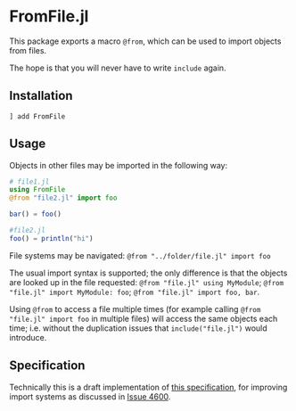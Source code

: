 # FromFile.jl

This package exports a macro `@from`, which can be used to import objects from files.

The hope is that you will never have to write `include` again.

## Installation
```
] add FromFile
```

## Usage

Objects in other files may be imported in the following way:

```julia
# file1.jl
using FromFile
@from "file2.jl" import foo

bar() = foo()

#file2.jl
foo() = println("hi")
```

File systems may be navigated: `@from "../folder/file.jl" import foo`

The usual import syntax is supported; the only difference is that the objects are looked up in the file requested: `@from "file.jl" using MyModule`; `@from "file.jl" import MyModule: foo`; `@from "file.jl" import foo, bar`.

Using `@from` to access a file multiple times (for example calling `@from "file.jl" import foo` in multiple files) will access the same objects each time; i.e. without the duplication issues that `include("file.jl")` would introduce.

## Specification

Technically this is a draft implementation of [this specification](./SPECIFICATION.md), for improving import systems as discussed in [Issue 4600](https://github.com/JuliaLang/julia/issues/4600).
